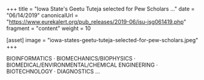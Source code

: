 +++
title = "Iowa State's Geetu Tuteja selected for Pew Scholars ..."
date = "06/14/2019"
canonicalUrl = "https://www.eurekalert.org/pub_releases/2019-06/isu-isg061419.php"
fragment = "content"
weight = 10

[asset]
    image = "iowa-states-geetu-tuteja-selected-for-pew-scholars.jpeg"
+++

BIOINFORMATICS · BIOMECHANICS/BIOPHYSICS · 
BIOMEDICAL/ENVIRONMENTAL/CHEMICAL ENGINEERING · BIOTECHNOLOGY · 
DIAGNOSTICS ...
